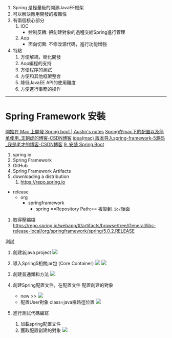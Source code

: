 1. Spring 是輕量級的開源JavaEE框架
2. 可以解決應用開發的複雜性
3. 有兩個核心部分
	1. IOC
		- 控制反轉: 把創建對象的過程交給Spring進行管理
	2. Aop
		- 面向切面: 不修改源代碼，進行功能增強
4. 特點
	1. 方便解耦，簡化開發
	2. Aop編程的支持
	3. 方便程序的測試
	4. 方便和其他框架整合
	5. 降低JavaEE API的使用難度
	6. 方便進行事務的操作 


---
# Spring Framework 安裝
[開始在 Mac 上開發 Spring boot | Austin's notes](https://blog.gclin.org/2019/06/18/start-spring-boot-development-on-mac/)
[Spring在mac下的配置以及简单使用_王朝虎的博客-CSDN博客](https://blog.csdn.net/wangchaohx/article/details/52791790)
[idea(mac) 版本导入spring-framework-5源码_我是老才的博客-CSDN博客](https://blog.csdn.net/zfshi2010/article/details/104447496)
[9. 安裝 Spring Boot](https://docs.spring.io/spring-boot/docs/1.0.x/reference/html/getting-started-installing-spring-boot.html)

1. spring.io
2. Spring Framework
3. GitHub
4. Spring Framework Artifacts
5. downloading a distribution
	1. https://repo.spring.io
-  release
	- org
		- springframework
			- spring
				==Repository Path:== 
				複製到`.io/`後面
1. 取得壓縮檔
https://repo.spring.io/webapp/#/artifacts/browse/tree/General/libs-release-local/org/springframework/spring/5.0.2.RELEASE


測試
1. 創建新java project 
![](https://i.imgur.com/7DlBD0D.png)
2. 導入Spring5相關jar包 (Core Container)
![](https://i.imgur.com/PSTGrFu.png)
![](https://i.imgur.com/rsekfg9.png)

4. 創建普通類和方法
![](https://i.imgur.com/2CLBFMX.png)
5. 創建Spring配置文件，在配置文件 配置創建的對象
	 
	- new >> ![](https://i.imgur.com/IWyFqOE.png)
	- 配置User對象
		class=java檔路徑位置
![](https://i.imgur.com/UNYIUlM.png)


1. 進行測試代碼編寫
	1. 加載spring配置文件
	2. 獲取配置創建的對象
![](https://i.imgur.com/M4yf2rf.png)

